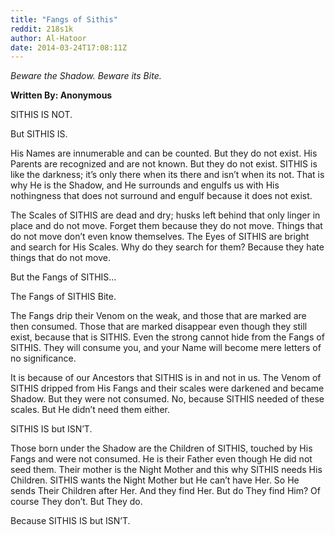 ```yaml
---
title: "Fangs of Sithis"
reddit: 218s1k
author: Al-Hatoor
date: 2014-03-24T17:08:11Z
---
```


*Beware the Shadow. Beware its Bite.*

**Written By: Anonymous**

SITHIS IS NOT.

But SITHIS IS.

His Names are innumerable and can be counted. But they do not exist. His Parents are recognized and are not known. But they do not exist. SITHIS is like the darkness; it’s only there when its there and isn’t when its not. That is why He is the Shadow, and He surrounds and engulfs us with His nothingness that does not surround and engulf because it does not exist.

The Scales of SITHIS are dead and dry; husks left behind that only linger in place and do not move. Forget them because they do not move. Things that do not move don’t even know themselves. The Eyes of SITHIS are bright and search for His Scales. Why do they search for them? Because they hate things that do not move.

But the Fangs of SITHIS…

The Fangs of SITHIS Bite.

The Fangs drip their Venom on the weak, and those that are marked are then consumed. Those that are marked disappear even though they still exist, because that is SITHIS. Even the strong cannot hide from the Fangs of SITHIS. They will consume you, and your Name will become mere letters of no significance.

It is because of our Ancestors that SITHIS is in and not in us. The Venom of SITHIS dripped from His Fangs and their scales were darkened and became Shadow. But they were not consumed. No, because SITHIS needed of these scales. But He didn’t need them either.

SITHIS IS but ISN’T.

Those born under the Shadow are the Children of SITHIS, touched by His Fangs and were not consumed. He is their Father even though He did not seed them. Their mother is the Night Mother and this why SITHIS needs His Children. SITHIS wants the Night Mother but He can’t have Her. So He sends Their Children after Her. And they find Her. But do They find Him? Of course They don’t. But They do.

Because SITHIS IS but ISN’T.

